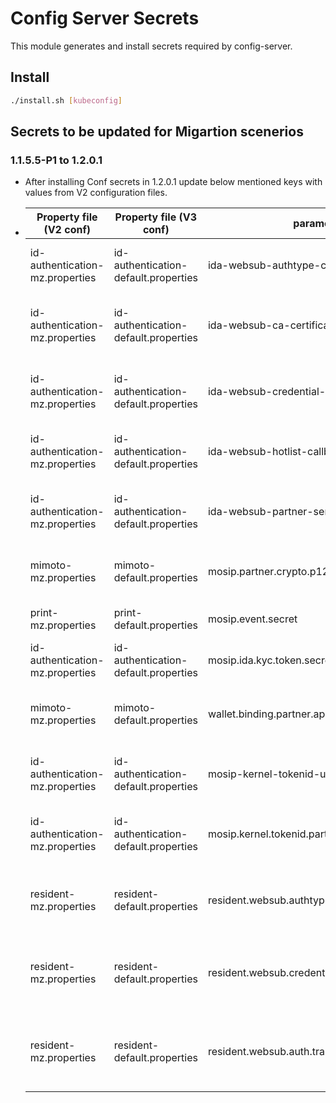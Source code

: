 # Config Server Secrets

This module generates and install secrets required by config-server.

## Install
```sh
./install.sh [kubeconfig]
```
## Secrets to be updated for Migartion scenerios
### 1.1.5.5-P1 to 1.2.0.1
* After installing Conf secrets in 1.2.0.1 update below mentioned keys with values from V2 configuration files.
*  | Property file (V2 conf)         | Property file (V3 conf)              | parameters | keys (Conf-screts) |
   |---------------------------------|--------------------------------------|--|--|
   | id-authentication-mz.properties | id-authentication-default.properties | ida-websub-authtype-callback-secret | ida-websub-authtype-callback-secret |
   | id-authentication-mz.properties | id-authentication-default.properties | ida-websub-ca-certificate-callback-secret | ida-websub-ca-certificate-callback-secret |
   | id-authentication-mz.properties | id-authentication-default.properties | ida-websub-credential-issue-callback-secret | ida-websub-credential-issue-callback-secret |
   | id-authentication-mz.properties | id-authentication-default.properties | ida-websub-hotlist-callback-secret | ida-websub-hotlist-callback-secret |
   | id-authentication-mz.properties | id-authentication-default.properties | ida-websub-partner-service-callback-secret | ida-websub-partner-service-callback-secret |
   | mimoto-mz.properties            | mimoto-default.properties            | mosip.partner.crypto.p12.password | mosip-partner-crypto-p12-password |
   | print-mz.properties             | print-default.properties             | mosip.event.secret | print-websub-hub-secret |
   | id-authentication-mz.properties | id-authentication-default.properties | mosip.ida.kyc.token.secret | mosip-ida-kyc-token-secret |
   | mimoto-mz.properties            | mimoto-default.properties            | wallet.binding.partner.api.key | mimoto-wallet-binding-partner-api-key |   
   | id-authentication-mz.properties | id-authentication-default.properties | mosip-kernel-tokenid-uin-salt | mosip-kernel-tokenid-uin-salt |
   | id-authentication-mz.properties | id-authentication-default.properties | mosip.kernel.tokenid.partnercode.salt | mosip-kernel-tokenid-partnercode-salt |
   | resident-mz.properties          | resident-default.properties          | resident.websub.authtype.status.secret | resident-websub-authtype-status-secret |
   | resident-mz.properties          | resident-default.properties          | resident.websub.credential.status.update.secret | resident-websub-credential-status-update-secret |
   | resident-mz.properties          | resident-default.properties          | resident.websub.auth.transaction.status.secret | resident-websub-auth-transaction-status-secret |
